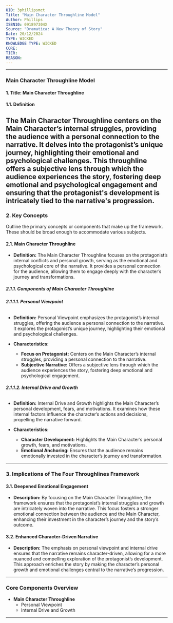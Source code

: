 ```yaml
---
UID: 3phillipsmct
Title: "Main Character Throughline Model"
Author: Phillips
ISBN10: 091897304X
Source: "Dramatica: A New Theory of Story"
Date: 20/12/2024
TYPE: WICKED
KNOWLEDGE TYPE: WICKED
CORE:
TIER:
REASON:
---
```


---

### **Main Character Throughline Model**

#### **1. Title: Main Character Throughline**

#### **1.1. Definition**

## The **Main Character Throughline** centers on the Main Character’s internal struggles, providing the audience with a personal connection to the narrative. It delves into the protagonist’s unique journey, highlighting their emotional and psychological challenges. This throughline offers a subjective lens through which the audience experiences the story, fostering deep emotional and psychological engagement and ensuring that the protagonist's development is intricately tied to the narrative's progression.

### **2. Key Concepts**

Outline the primary concepts or components that make up the framework. These should be broad enough to accommodate various subjects.

#### **2.1. Main Character Throughline**

- **Definition:**
  The Main Character Throughline focuses on the protagonist’s internal conflicts and personal growth, serving as the emotional and psychological core of the narrative. It provides a personal connection for the audience, allowing them to engage deeply with the character’s journey and transformations.

##### **2.1.1. Components of Main Character Throughline**

###### **2.1.1.1. Personal Viewpoint**

- **Definition:**
  Personal Viewpoint emphasizes the protagonist’s internal struggles, offering the audience a personal connection to the narrative. It explores the protagonist’s unique journey, highlighting their emotional and psychological challenges.

- **Characteristics:**
  - **Focus on Protagonist:** Centers on the Main Character’s internal struggles, providing a personal connection to the narrative.
  - **Subjective Narrative:** Offers a subjective lens through which the audience experiences the story, fostering deep emotional and psychological engagement.

###### **2.1.1.2. Internal Drive and Growth**

- **Definition:**
  Internal Drive and Growth highlights the Main Character’s personal development, fears, and motivations. It examines how these internal factors influence the character’s actions and decisions, propelling the narrative forward.

- **Characteristics:**
  - **Character Development:** Highlights the Main Character’s personal growth, fears, and motivations.
  - **Emotional Anchoring:** Ensures that the audience remains emotionally invested in the character’s journey and transformation.

---

### **3. Implications of The Four Throughlines Framework**

#### **3.1. Deepened Emotional Engagement**

- **Description:**
  By focusing on the Main Character Throughline, the framework ensures that the protagonist’s internal struggles and growth are intricately woven into the narrative. This focus fosters a stronger emotional connection between the audience and the Main Character, enhancing their investment in the character’s journey and the story’s outcome.

#### **3.2. Enhanced Character-Driven Narrative**

- **Description:**
  The emphasis on personal viewpoint and internal drive ensures that the narrative remains character-driven, allowing for a more nuanced and compelling exploration of the protagonist’s development. This approach enriches the story by making the character’s personal growth and emotional challenges central to the narrative’s progression.

---

### **Core Components Overview**

- **Main Character Throughline**
  - Personal Viewpoint
  - Internal Drive and Growth

---
